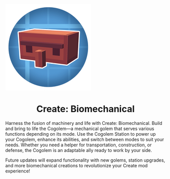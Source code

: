![icon](.idea/icon.png)
# <center> Create: Biomechanical </center>

Harness the fusion of machinery and life with Create: Biomechanical. Build and bring to life the Cogolem—a mechanical golem that serves various functions depending on its mode. Use the Cogolem Station to power up your Cogolem, enhance its abilities, and switch between modes to suit your needs. Whether you need a helper for transportation, construction, or defense, the Cogolem is an adaptable ally ready to work by your side.

Future updates will expand functionality with new golems, station upgrades, and more biomechanical creations to revolutionize your Create mod experience!
